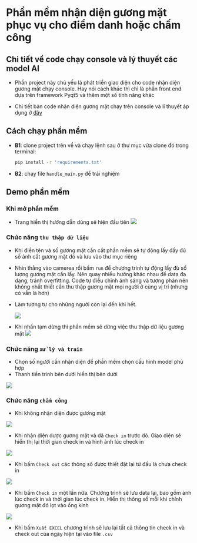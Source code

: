 # Phần mềm nhận diện gương mặt phục vụ cho điểm danh hoặc chấm công
## Chi tiết về code chạy console và lý thuyết các model AI
- Phần project này chủ yếu là phát triển giao diện cho code nhận diện gương mặt chạy console. Hay nói cách khác thì chỉ là phần front end dựa trên framework Pyqt5 và thêm một số tính năng khác

- Chi tiết bản code nhận diện gương mặt chạy trên console và lí thuyết áp dụng ở [đây](https://github.com/vietanhlee/face-recognition)


## Cách chạy phần mềm

- **B1**: clone project trên về và chạy lệnh sau ở thư mục vừa clone đó trong terminal:
    ``` bash
    pip install -r 'requirements.txt'
    ```
- **B2**: chạy file `handle_main.py` để trải nghiệm

## Demo phần mềm
### Khi mở phần mềm
- Trang hiển thị hướng dẫn dùng sẽ hiện đầu tiên
![](https://raw.githubusercontent.com/vietanhlee/timekeeping/refs/heads/main/display_github/Screenshot%202025-02-13%20132040.png)

### Chức năng `thu thập dữ liệu` 
- Khi điền tên và số gương mặt cần cắt phần mềm sẽ tự động lấy đầy đủ số ảnh cắt gương mặt đó và lưu vào thư mục riêng

- Nhìn thẳng vào camerea rồi bấm `run` để chương trình tự động lấy đủ số lượng gương mặt cần lấy. Nên quay nhiều hướng khác nhau để data đa dạng, tránh overfitting. Code tự điều chỉnh ánh sáng và tương phản nên không nhất thiết cần thu thập gương mặt mọi người ở cùng vị trí (nhưng có vẫn là hơn)

- Làm tương tự cho những người còn lại đến khi hết.

    ![](https://raw.githubusercontent.com/vietanhlee/timekeeping/refs/heads/main/display_github/Screenshot%202025-02-13%20132224.png)

- Khi nhấn tạm dừng thì phần mềm sẽ dừng việc thu thập dữ liệu gương mặt
    ![](https://raw.githubusercontent.com/vietanhlee/timekeeping/refs/heads/main/display_github/Screenshot%202025-02-13%20132251.png)

### Chức năng `xử lý và train`
- Chọn số người cần nhận diện để phần mềm chọn cấu hình model phù hợp
- Thanh tiến trình bên dưới hiển thị bên dưới

![](https://raw.githubusercontent.com/vietanhlee/timekeeping/refs/heads/main/display_github/Screenshot%202025-02-13%20132140.png)

### Chức năng `chấm công`
- Khi không nhận diện được gương mặt

![](https://raw.githubusercontent.com/vietanhlee/timekeeping/refs/heads/main/display_github/Screenshot%202025-02-13%20132318.png)

- Khi nhận diện được gương mặt và đã `Check in` trước đó. Giao diện sẽ hiển thị lại thời gian check in và hình ảnh lúc check in

![](https://raw.githubusercontent.com/vietanhlee/timekeeping/refs/heads/main/display_github/Screenshot%202025-02-13%20132336.png)

- Khi bấm `Check out` các thông số được thiết đặt lại từ đầu là chưa check in

![](https://raw.githubusercontent.com/vietanhlee/timekeeping/refs/heads/main/display_github/Screenshot%202025-02-13%20132401.png)

- Khi bấm `Check in` một lần nữa. Chương trình sẽ lưu data lại, bao gồm ảnh lúc check in và thời gian lúc check in. Hiển thị thông số mỗi khi chính gương mặt đó lọt vào ống kính

![](https://raw.githubusercontent.com/vietanhlee/timekeeping/refs/heads/main/display_github/Screenshot%202025-02-13%20132414.png)

- Khi bấm `Xuất EXCEL` chương trình sẽ lưu lại tất cả thông tin check in và check out của ngày hiện tại vào file `.csv`